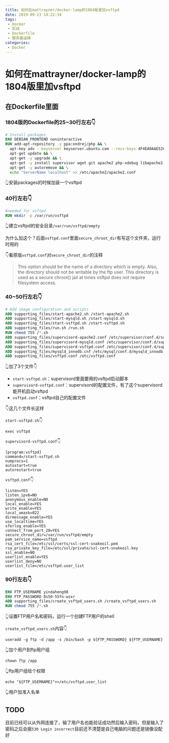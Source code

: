 ```yaml
---
title: 如何在mattrayner/docker-lamp的1804版里加vsftpd
date: 2019-09-23 14:22:34
tags: 
 - Docker
 - 实战
 - Dockerfile
 - 服务器运维
categories: 
 - Docker
---
```

# 如何在mattrayner/docker-lamp的1804版里加vsftpd

## 在Dockerfile里面

### 1804版的Dockerfile的25~30行左右👇

```dockerfile
# Install packages
ENV DEBIAN_FRONTEND noninteractive
RUN add-apt-repository -y ppa:ondrej/php && \
  apt-key adv --keyserver keyserver.ubuntu.com --recv-keys 4F4EA0AAE5267A6C && \
  apt-get update && \
  apt-get -y upgrade && \
  apt-get -y install supervisor wget git apache2 php-xdebug libapache2-mod-php mysql-server php-mysql pwgen php-apcu php7.1-mcrypt php-gd php-xml php-mbstring php-gettext zip unzip php-zip curl php-curl vsftpd && \
  apt-get -y autoremove && \
  echo "ServerName localhost" >> /etc/apache2/apache2.conf
```

👆安装packages的时候加装一个vsftpd

### 40行左右👇

```dockerfile
#needed for vsftpd
RUN mkdir -p /var/run/vsftpd
```

👆建立vsftpd的安全目录`/var/run/vsftpd/empty`

为什么加这个？后面`vsftpd.conf`里面`secure_chroot_dir`有写这个文件夹，运行时用的

👇看原版`vsftpd.conf`对`secure_chroot_dir`的注释

>This option should be the name of a directory which is empty.  Also, the directory should not be writable by the ftp user. This directory is used as a secure chroot() jail at times vsftpd does not require filesystem access.

### 40~50行左右👇

```dockerfile
# Add image configuration and scripts
ADD supporting_files/start-apache2.sh /start-apache2.sh
ADD supporting_files/start-mysqld.sh /start-mysqld.sh
ADD supporting_files/start-vsftpd.sh /start-vsftpd.sh
ADD supporting_files/run.sh /run.sh
RUN chmod 755 /*.sh
ADD supporting_files/supervisord-apache2.conf /etc/supervisor/conf.d/supervisord-apache2.conf
ADD supporting_files/supervisord-mysqld.conf /etc/supervisor/conf.d/supervisord-mysqld.conf
ADD supporting_files/supervisord-vsftpd.conf /etc/supervisor/conf.d/supervisord-vsftpd.conf
ADD supporting_files/mysqld_innodb.cnf /etc/mysql/conf.d/mysqld_innodb.cnf
ADD supporting_files/vsftpd.conf /etc/vsftpd.conf
```

👆加了3个文件👇

* `start-vsftpd.sh`：supervisord里面要用的vsftpd启动脚本
* `supervisord-vsftpd.conf`：supervisord的配置文件，有了这个supervisord能开机启动vsftpd
* `vsftpd.conf`：vsftpd自己的配置文件

👇这几个文件长这样

`start-vsftpd.sh`👇

    exec vsftpd

`supervisord-vsftpd.conf`👇

    [program:vsftpd]
    command=/start-vsftpd.sh
    numprocs=1
    autostart=true
    autorestart=true

`vsftpd.conf`👇

    listen=YES
    listen_ipv6=NO
    anonymous_enable=NO
    local_enable=YES
    write_enable=YES
    local_umask=022
    dirmessage_enable=YES
    use_localtime=YES
    xferlog_enable=YES
    connect_from_port_20=YES
    secure_chroot_dir=/var/run/vsftpd/empty
    pam_service_name=vsftpd
    rsa_cert_file=/etc/ssl/certs/ssl-cert-snakeoil.pem
    rsa_private_key_file=/etc/ssl/private/ssl-cert-snakeoil.key
    ssl_enable=NO
    userlist_enable=YES
    userlist_deny=NO
    userlist_file=/etc/vsftpd.user_list

### 90行左右👇

```dockerfile
ENV FTP_USERNAME yindaheng98
ENV FTP_PASSWORD 8s50-55fn-wzxr
ADD supporting_files/create_vsftpd_users.sh /create_vsftpd_users.sh
RUN chmod 755 /*.sh
```

👆设置FTP用户名和密码，运行一个创建FTP用户的shell

`create_vsftpd_users.sh`内容👇

    useradd -g ftp -d /app -s /bin/bash -p ${FTP_PASSWORD} ${FTP_USERNAME}

👆加个用户到ftp用户组

    chown ftp /app

👆ftp用户组给个权限

    echo "${FTP_USERNAME}">>/etc/vsftpd.user_list

👆用户加准入名单

## TODO

目前已经可以从外网连接了，输了用户名也能验证成功然后输入密码，但是输入了密码之后会报`530 Login incorrect`目前还不清楚是自己电脑的问题还是镜像没配好